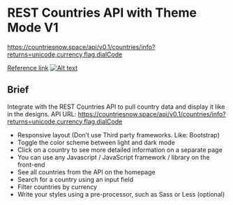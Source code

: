 # REST Countries API with Theme Mode V1
https://countriesnow.space/api/v0.1/countries/info?returns=unicode,currency,flag,dialCode

[Reference link](https://www.frontendmentor.io/challenges/rest-countries-api-with-color-theme-switcher-5cacc469fec04111f7b848ca)
[![Alt text](https://res.cloudinary.com/dz209s6jk/image/upload/f_auto,q_auto,w_700/Challenges/wirxeocmd6tpnn9c5oqc.jpg)](https://www.frontendmentor.io/challenges/rest-countries-api-with-color-theme-switcher-5cacc469fec04111f7b848ca)
## Brief
Integrate with the REST Countries API to pull country data and display it like in the designs.
API URL: https://countriesnow.space/api/v0.1/countries/info?returns=unicode,currency,flag,dialCode

* Responsive layout (Don’t use Third party frameworks. Like: Bootstrap)
* Toggle the color scheme between light and dark mode
* Click on a country to see more detailed information on a separate page
* You can use any Javascript / JavaScript framework / library on the front-end
* See all countries from the API on the homepage
* Search for a country using an input field
* Filter countries by currency  
* Write your styles using a pre-processor, such as Sass or Less (optional)
